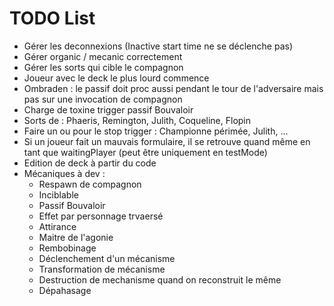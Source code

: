# TODO List

- Gérer les deconnexions (Inactive start time ne se déclenche pas)
- Gérer organic / mecanic correctement
- Gérer les sorts qui cible le compagnon
- Joueur avec le deck le plus lourd commence
- Ombraden : le passif doit proc aussi pendant le tour de l'adversaire mais pas sur une invocation de compagnon
- Charge de toxine trigger passif Bouvaloir
- Sorts de : Phaeris, Remington, Julith, Coqueline, Flopin
- Faire un ou pour le stop trigger : Championne périmée, Julith, ...
- Si un joueur fait un mauvais formulaire, il se retrouve quand même en tant que waitingPlayer (peut être uniquement en testMode)
- Edition de deck à partir du code
- Mécaniques à dev : 
  - Respawn de compagnon
  - Inciblable
  - Passif Bouvaloir
  - Effet par personnage trvaersé
  - Attirance
  - Maitre de l'agonie
  - Rembobinage
  - Déclenchement d'un mécanisme
  - Transformation de mécanisme
  - Destruction de mechanisme quand on reconstruit le même 
  - Dépahasage